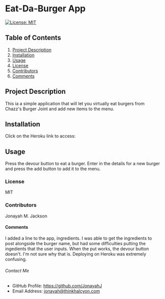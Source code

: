   # Eat-Da-Burger App
  
  [![License: MIT](https://img.shields.io/badge/License-MIT-yellow.svg)](https://opensource.org/licenses/MIT)
  
  ## Table of Contents
  1. [Project Description](#description)
  2. [Installation](#install)
  3. [Usage](#usage)
  4. [License](#license)
  5. [Contributors](#contributors)
  6. [Comments](#comments)
  
  ## Project Description
  This ia a simple application that will let you virtually eat burgers from Chazz's Burger Joint and add new items to the menu.
  
  ## Installation
  Click on the Heroku link to access:
  
  ## Usage
  Press the devour button to eat a burger.  Enter in the details for a new burger and press the add button to add it to the menu.

  ### License
  MIT
  
  ### Contributors
  Jonayah M. Jackson
  
  #### Comments
  I added a line to the app, ingredients.  I was able to get the ingredients to post alongside the burger name, but had some difficulties putting the ingedients that the user inputs.  When the put works, the devour button doesn't.  I'm not sure why that is.  Deploying on Heroku was extremely confusing.

  ###### Contact Me
  * GitHub Profile: https://github.com/JonayahJ
  * Email Address: jonayah@thinkhalcyon.com
